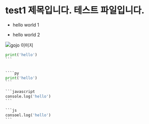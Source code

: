 # test1 제목입니다. 테스트 파일입니다.

* hello world 1

* hello world 2


![gojo 이미지](int-d/myblog/img/gojo/ja_.jpg)


````python
print('hello')
```


````py
print('hello')
```

```javascript
console.log('hello')
```

```js
consoel.log('hello')
```
